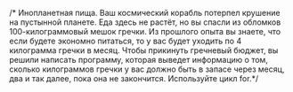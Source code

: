/* Инопланетная пища.
Ваш космический корабль потерпел крушение на пустынной планете. Еда здесь не растёт, но вы спасли из обломков 100-килограммовый мешок гречки. 
Из прошлого опыта вы знаете, что если будете экономно питаться, то у вас будет уходить по 4 килограмма гречки в месяц. 
Чтобы прикинуть гречневый бюджет, вы решили написать программу, которая выведет информацию о том, сколько килограммов гречки у вас должно быть
в запасе через месяц, два и так далее, пока она не закончится. Используйте цикл for.*/